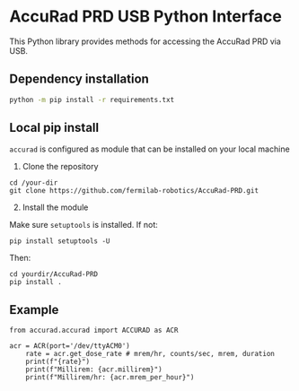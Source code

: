 # AccuRad PRD USB Python Interface

This Python library provides methods for accessing the AccuRad PRD via USB. 

## Dependency installation

```sh
python -m pip install -r requirements.txt
``````

## Local pip install 

`accurad` is configured as module that can be installed on your local machine 

1. Clone the repository

```
cd /your-dir
git clone https://github.com/fermilab-robotics/AccuRad-PRD.git
```

2. Install the module 

Make sure `setuptools` is installed. If not: 
```
pip install setuptools -U
```
Then:
```
cd yourdir/AccuRad-PRD
pip install .
```


## Example 

```
from accurad.accurad import ACCURAD as ACR

acr = ACR(port='/dev/ttyACM0')
	rate = acr.get_dose_rate # mrem/hr, counts/sec, mrem, duration
	print(f"{rate}")
	print(f"Millirem: {acr.millirem}")
	print(f"Millirem/hr: {acr.mrem_per_hour}")

```


